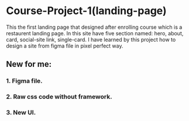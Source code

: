 # Course-Project-1(landing-page)

This the first landing page that designed after enrolling course which is a restaurent landing page. In this site have five section named: hero, about, card, social-site link, single-card. I have learned by this project how to design a site from figma file in pixel perfect way.

## New for me:

### 1. Figma file.
### 2. Raw css code without framework.
### 3. New UI.